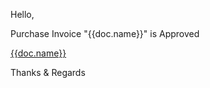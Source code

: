 <p>Hello,</p>

<p> Purchase Invoice "{{doc.name}}" is Approved</p>

<a href="{{frappe.utils.get_url_to_form(doc.doctype,doc.name)}}">{{doc.name}}</a>

<p>Thanks & Regards </p>